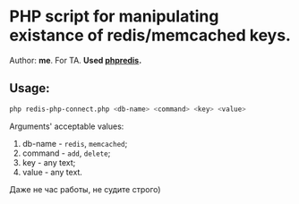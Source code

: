 # PHP script for manipulating existance of redis/memcached keys.
Author: <b>me</b>. For TA. <b>Used [phpredis](https://github.com/phpredis/phpredis).</b>

## Usage:
```bash
php redis-php-connect.php <db-name> <command> <key> <value>
```
Arguments' acceptable values:
1. db-name - `redis`, `memcached`;
2. command - `add`, `delete`;
3. key - any text;
4. value - any text.

Даже не час работы, не судите строго)
